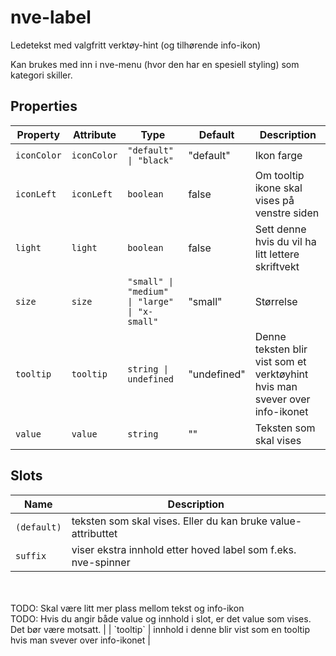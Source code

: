 # nve-label

Ledetekst med valgfritt verktøy-hint (og tilhørende info-ikon)

Kan brukes med inn i nve-menu (hvor den har en spesiell styling) som kategori skiller.

## Properties

| Property    | Attribute   | Type                                          | Default     | Description                                      |
|-------------|-------------|-----------------------------------------------|-------------|--------------------------------------------------|
| `iconColor` | `iconColor` | `"default" \| "black"`                        | "default"   | Ikon farge                                       |
| `iconLeft`  | `iconLeft`  | `boolean`                                     | false       | Om tooltip ikone skal vises på venstre siden     |
| `light`     | `light`     | `boolean`                                     | false       | Sett denne hvis du vil ha litt lettere skriftvekt |
| `size`      | `size`      | `"small" \| "medium" \| "large" \| "x-small"` | "small"     | Størrelse                                        |
| `tooltip`   | `tooltip`   | `string \| undefined`                         | "undefined" | Denne teksten blir vist som et verktøyhint hvis man svever over info-ikonet |
| `value`     | `value`     | `string`                                      | ""          | Teksten som skal vises                           |

## Slots

| Name        | Description                                      |
|-------------|--------------------------------------------------|
| `(default)` | teksten som skal vises. Eller du kan bruke value-attributtet |
| `suffix`    | viser ekstra innhold etter hoved label som f.eks. nve-spinner<br /><br />TODO: Skal være litt mer plass mellom tekst og info-ikon<br />TODO: Hvis du angir både value og innhold i slot, er det value som vises. Det bør være motsatt. |
| `tooltip`   | innhold i denne blir vist som en tooltip hvis man svever over info-ikonet |
